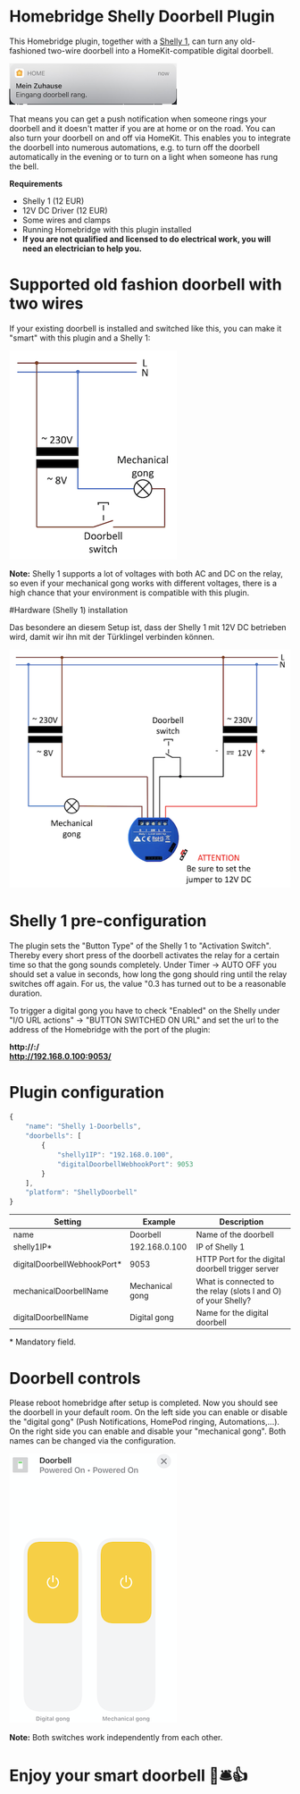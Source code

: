 # Homebridge Shelly Doorbell Plugin

This Homebridge plugin, together with a [Shelly 1](https://shelly.cloud/products/shelly-1-smart-home-automation-relay/), can turn any old-fashioned two-wire doorbell into a HomeKit-compatible digital doorbell.

![alt text](img/push.png "HomeKit doorbell Push Notification exmaple") 

That means you can get a push notification when someone rings your doorbell and it doesn't matter if you are at home or on the road. You can also turn your doorbell on and off via HomeKit. This enables you to integrate the doorbell into numerous automations, e.g. to turn off the doorbell automatically in the evening or to turn on a light when someone has rung the bell.

**Requirements**  

* Shelly 1 (12 EUR)  
* 12V DC Driver (12 EUR)  
* Some wires and clamps
* Running Homebridge with this plugin installed
* **If you are not qualified and licensed to do electrical work, you will need an electrician to help you.**

# Supported old fashion doorbell with two wires

If your existing doorbell is installed and switched like this, you can make it "smart" with this plugin and a Shelly 1:

![alt text](img/wiring-before.png "Title 1")  

**Note:** Shelly 1 supports a lot of voltages with both AC and DC on the relay, so even if your mechanical gong works with different voltages, there is a high chance that your environment is compatible with this plugin.

#Hardware (Shelly 1) installation

Das besondere an diesem Setup ist, dass der Shelly 1 mit 12V DC betrieben wird, damit wir ihn mit der Türklingel verbinden können.

![alt text](img/wiring-after-with-shelly.png "Title 1")

# Shelly 1 pre-configuration

The plugin sets the "Button Type" of the Shelly 1 to "Activation Switch". Thereby every short press of the doorbell activates the relay for a certain time so that the gong sounds completely. Under Timer -> AUTO OFF you should set a value in seconds, how long the gong should ring until the relay switches off again. For us, the value "0.3 has turned out to be a reasonable duration.

To trigger a digital gong you have to check "Enabled" on the Shelly under "I/O URL actions" -> "BUTTON SWITCHED ON URL" and set the url to the address of the Homebridge with the port of the plugin:

**http://<homebridge-ip>:<shelly-doorbell-http-port>/**  
**http://192.168.0.100:9053/**


# Plugin configuration

```javascript
{
    "name": "Shelly 1-Doorbells",
    "doorbells": [
        {
            "shelly1IP": "192.168.0.100",
            "digitalDoorbellWebhookPort": 9053
        }
    ],
    "platform": "ShellyDoorbell"
}
```


| Setting | Example | Description |
| --- | --- | --- |
| name | Doorbell | Name of the doorbell |
| shelly1IP*  | 192.168.0.100 | IP of Shelly 1 |
| digitalDoorbellWebhookPort*  | 9053 | HTTP Port for the digital doorbell trigger server |
| mechanicalDoorbellName  | Mechanical gong | What is connected to the relay (slots I and O) of your Shelly? |
| digitalDoorbellName  | Digital gong | Name for the digital doorbell |

\* Mandatory field.

# Doorbell controls

Please reboot homebridge after setup is completed. Now you should see the doorbell in your default room. On the left side you can enable or disable the "digital gong" (Push Notifications, HomePod ringing, Automations,...).
On the right side you can enable and disable your "mechanical gong". Both names can be changed via the configuration.

![alt text](img/accessory-ui.png "Title 1")  

**Note:** Both switches work independently from each other.

# Enjoy your smart doorbell 🚪🛎👍


